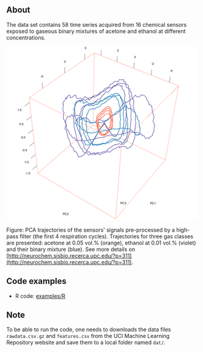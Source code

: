 ## About

The data set contains 58 time series acquired from 16 chemical sensors exposed to gaseous binary mixtures of acetone and ethanol at different concentrations.

![](figures/trajectories.png)

Figure: PCA trajectories of the sensors' signals pre-processed by a high-pass filter (the first 4 respiration cycles). Trajectories for three gas classes are presented: acetone at 0.05 vol.% (orange), ethanol at 0.01 vol.% (violet) and their binary mixture (blue). See more details on [http://neurochem.sisbio.recerca.upc.edu/?p=311](http://neurochem.sisbio.recerca.upc.edu/?p=311).

## Code examples

* R code: [examples/R](examples/R)

## Note

To be able to run the code, one needs to downloads the data files `rawdata.csv.gz` and `features.csv` from the UCI Machine Learning Repository website and save them to a local folder named `dat/`.
